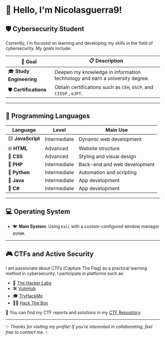 <!--
**Nicolasguerra9/Nicolasguerra9** is a ✨ _special_ ✨ repository because its `README.md` (this file) appears on your GitHub profile.

Here are some ideas to get you started:

- 🔭 I’m currently working on ...
- 🌱 I’m currently learning ...
- 👯 I’m looking to collaborate on ...
- 🤔 I’m looking for help with ...
- 💬 Ask me about ...
- 📫 How to reach me: ...
- 😄 Pronouns: ...
- ⚡ Fun fact: ...
-->


# 👋 Hello, I'm Nicolasguerra9!

## 🛡️ Cybersecurity Student

Currently, I'm focused on learning and developing my skills in the field of cybersecurity. My goals include:

| 🎯 **Goal**            | 📋 **Description**                                                                 |
|------------------------|-------------------------------------------------------------------------------------|
| 🎓 **Study Engineering**  | Deepen my knowledge in information technology and earn a university degree.         |
| 🛡️ **Certifications**      | Obtain certifications such as `CEH`, `OSCP`, and `CISSP` , `eJPT`.                          |

---

## 🔧 Programming Languages

| Language      | Level         | Main Use                        |
|---------------|---------------|---------------------------------|
| 🟨 **JavaScript** | Intermediate  | Dynamic web development         |
| 🌐 **HTML**       | Advanced      | Website structure               |
| 🎨 **CSS**        | Advanced      | Styling and visual design       |
| 🐘 **PHP**        | Intermediate  | Back-end and web development    |
| 🐍 **Python**     | Intermediate  | Automation and scripting         |
| 🐍 **Java**     | Intermediate  | App development         |
| 🐍 **C#**     | Intermediate  | App development         |

---

## 💻 Operating System

- 🐦 **Main System**: Using `Kali` with a custom-configured window manager `BSPWM`.

---

## 🎮 CTFs and Active Security

I am passionate about CTFs (Capture The Flag) as a practical learning method in cybersecurity. I participate in platforms such as:

- 🧩 [The Hacker Labs](https://thehackerlabs.com)
- 🛠️ [VulnHub](https://www.vulnhub.com)
- 🎓 [TryHackMe](https://tryhackme.com)
- 🐱‍💻 [Hack The Box](https://www.hackthebox.com)

📂 You can find my CTF reports and solutions in my [CTF Repository](https://github.com/Nicolasguerra9/Labs.git).

---

✨ *Thanks for visiting my profile! If you're interested in collaborating, feel free to contact me.* ✨
